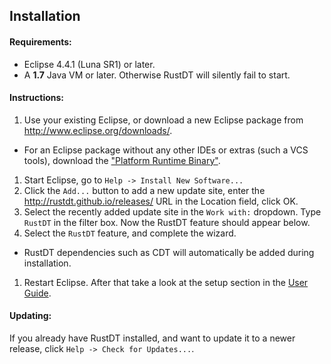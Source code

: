 ## Installation

#### Requirements: 
 * Eclipse 4.4.1 (Luna SR1) or later.
 * A **1.7** Java VM or later. Otherwise RustDT will silently fail to start.

#### Instructions:
 1. Use your existing Eclipse, or download a new Eclipse package from http://www.eclipse.org/downloads/. 
  * For an Eclipse package without any other IDEs or extras (such a VCS tools), download the ["Platform Runtime Binary"](http://archive.eclipse.org/eclipse/downloads/drops4/R-4.4.1-201409250400/#PlatformRuntime). 
 1. Start Eclipse, go to `Help -> Install New Software...`
 1. Click the `Add...` button to add a new update site, enter the http://rustdt.github.io/releases/ URL in the Location field, click OK.
 1. Select the recently added update site in the `Work with:` dropdown. Type `RustDT` in the filter box. Now the RustDT feature should appear below.
 1. Select the `RustDT` feature, and complete the wizard. 
  * RustDT dependencies such as CDT will automatically be added during installation.
 1. Restart Eclipse. After that take a look at the setup section in the [User Guide](UserGuide.md#user-guide).
  

#### Updating:
If you already have RustDT installed, and want to update it to a newer release, click `Help -> Check for Updates...`.